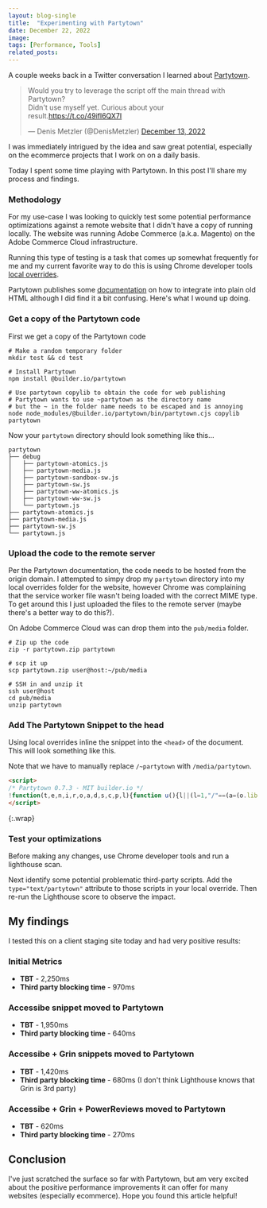 ```yaml
---
layout: blog-single
title:  "Experimenting with Partytown"
date: December 22, 2022
image: 
tags: [Performance, Tools]
related_posts:
---
```


A couple weeks back in a Twitter conversation I learned about [Partytown](https://partytown.builder.io/).

<blockquote class="twitter-tweet"><p lang="en" dir="ltr">Would you try to leverage the script off the main thread with Partytown?<br>Didn&#39;t use myself yet. Curious about your result.<a href="https://t.co/49ifl6QX7I">https://t.co/49ifl6QX7I</a></p>&mdash; Denis Metzler (@DenisMetzler) <a href="https://twitter.com/DenisMetzler/status/1602584859104481282?ref_src=twsrc%5Etfw">December 13, 2022</a></blockquote> <script async src="https://platform.twitter.com/widgets.js" charset="utf-8"></script>

I was immediately intrigued by the idea and saw great potential, especially on the ecommerce projects that I work on on a daily basis.

Today I spent some time playing with Partytown. In this post I'll share my process and findings.

<!-- excerpt_separator -->

### Methodology

For my use-case I was looking to quickly test some potential performance optimizations against a remote website that I didn't have a copy of running locally. The website was running Adobe Commerce (a.k.a. Magento) on the Adobe Commerce Cloud infrastructure. 

Running this type of testing is a task that comes up somewhat frequently for me and my current favorite way to do this is using Chrome developer tools [local overrides](https://developer.chrome.com/blog/new-in-devtools-65/#overrides).

Partytown publishes some [documentation](https://partytown.builder.io/html) on how to integrate into plain old HTML although I did find it a bit confusing. Here's what I wound up doing.

### Get a copy of the Partytown code

First we get a copy of the Partytown code

```
# Make a random temporary folder
mkdir test && cd test

# Install Partytown
npm install @builder.io/partytown

# Use partytown copylib to obtain the code for web publishing
# Partytown wants to use ~partytown as the directory name
# but the ~ in the folder name needs to be escaped and is annoying
node node_modules/@builder.io/partytown/bin/partytown.cjs copylib partytown
```

Now your `partytown` directory should look something like this...

```
partytown
├── debug
│   ├── partytown-atomics.js
│   ├── partytown-media.js
│   ├── partytown-sandbox-sw.js
│   ├── partytown-sw.js
│   ├── partytown-ww-atomics.js
│   ├── partytown-ww-sw.js
│   └── partytown.js
├── partytown-atomics.js
├── partytown-media.js
├── partytown-sw.js
└── partytown.js
```

### Upload the code to the remote server

Per the Partytown documentation, the code needs to be hosted from the origin domain. I attempted to simpy drop my `partytown` directory into my local overrides folder for the website, however Chrome was complaining that the service worker file wasn't being loaded with the correct MIME type. To get around this I just uploaded the files to the remote server (maybe there's a better way to do this?).

On Adobe Commerce Cloud was can drop them into the `pub/media` folder.

```
# Zip up the code
zip -r partytown.zip partytown

# scp it up
scp partytown.zip user@host:~/pub/media

# SSH in and unzip it
ssh user@host
cd pub/media
unzip partytown
```

### Add The Partytown Snippet to the head

Using local overrides inline the snippet into the `<head>` of the document. This will look something like this.

Note that we have to manually replace `/~partytown` with `/media/partytown`.

```html
<script>
/* Partytown 0.7.3 - MIT builder.io */
!function(t,e,n,i,r,o,a,d,s,c,p,l){function u(){l||(l=1,"/"==(a=(o.lib||"/media/partytown/")+(o.debug?"debug/":""))[0]&&(s=e.querySelectorAll('script[type="text/partytown"]'),i!=t?i.dispatchEvent(new CustomEvent("pt1",{detail:t})):(d=setTimeout(w,1e4),e.addEventListener("pt0",f),r?h(1):n.serviceWorker?n.serviceWorker.register(a+(o.swPath||"partytown-sw.js"),{scope:a}).then((function(t){t.active?h():t.installing&&t.installing.addEventListener("statechange",(function(t){"activated"==t.target.state&&h()}))}),console.error):w())))}function h(t){c=e.createElement(t?"script":"iframe"),t||(c.setAttribute("style","display:block;width:0;height:0;border:0;visibility:hidden"),c.setAttribute("aria-hidden",!0)),c.src=a+"partytown-"+(t?"atomics.js?v=0.7.3":"sandbox-sw.html?"+Date.now()),e.body.appendChild(c)}function w(t,n){for(f(),t=0;t<s.length;t++)(n=e.createElement("script")).innerHTML=s[t].innerHTML,e.head.appendChild(n);c&&c.parentNode.removeChild(c)}function f(){clearTimeout(d)}o=t.partytown||{},i==t&&(o.forward||[]).map((function(e){p=t,e.split(".").map((function(e,n,i){p=p[i[n]]=n+1<i.length?"push"==i[n+1]?[]:p[i[n]]||{}:function(){(t._ptf=t._ptf||[]).push(i,arguments)}}))})),"complete"==e.readyState?u():(t.addEventListener("DOMContentLoaded",u),t.addEventListener("load",u))}(window,document,navigator,top,window.crossOriginIsolated);
</script>
```
{:.wrap} 

### Test your optimizations

Before making any changes, use Chrome developer tools and run a lighthouse scan.

Next identify some potential problematic third-party scripts. Add the `type="text/partytown"` attribute to those scripts in your local override. Then re-run the Lighthouse score to observe the impact.

## My findings

I tested this on a client staging site today and had very positive results:

### Initial Metrics

- **TBT** - 2,250ms
- **Third party blocking time** - 970ms

### Accessibe snippet moved to Partytown

- **TBT** - 1,950ms
- **Third party blocking time** -  640ms

### Accessibe + Grin snippets moved to Partytown

- **TBT** - 1,420ms
- **Third party blocking time** - 680ms (I don't think Lighthouse knows that Grin is 3rd party)

### Accessibe + Grin + PowerReviews moved to Partytown

- **TBT** - 620ms
- **Third party blocking time** - 270ms

## Conclusion

I've just scratched the surface so far with Partytown, but am very excited about the positive performance improvements it can offer for many websites (especially ecommerce). Hope you found this article helpful!
